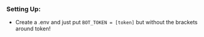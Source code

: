 ### Setting Up:

- Create a .env and just put ``BOT_TOKEN = [token]`` but without the brackets around token!
